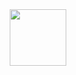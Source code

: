 <div id="header" align="center">
  <img src="https://giphy.com/stickers/coding-fusionacl-pizzacoding-kJV3yFjaVYtlP0CMOR/giphy.gif" width="100"/>
</div>

